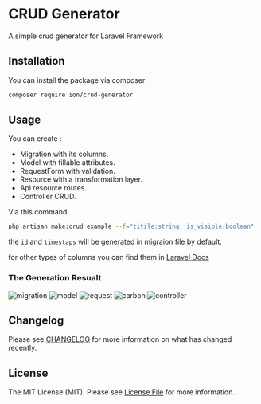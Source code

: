 # CRUD Generator
A simple crud generator for Laravel Framework

## Installation
You can install the package via composer:

```bash
composer require ion/crud-generator
```
## Usage
You can create :
- Migration with its columns.
- Model with fillable attributes.
- RequestForm with validation.
- Resource with a transformation layer.
- Api resource routes.
- Controller CRUD.

Via this command
```bash
php artisan make:crud example --f="titile:string, is_visible:boolean"
```
the `id` and `timestaps` will be generated in migraion file by default.

for other types of columns you can find them in 
[Laravel Docs](https://laravel.com/docs/8.x/migrations#creating-columns)

### The Generation Resualt
![migration](https://user-images.githubusercontent.com/24508555/95490591-b3229880-0998-11eb-9c3f-3664a39918fd.png)
![model](https://user-images.githubusercontent.com/24508555/95490661-d1889400-0998-11eb-994a-ba122ba266d5.png)
![request](https://user-images.githubusercontent.com/24508555/95490815-0bf23100-0999-11eb-9b01-24cb081145c6.png)
![carbon](https://user-images.githubusercontent.com/24508555/95490851-1f9d9780-0999-11eb-9640-aead5198e7b6.png)
![controller](https://user-images.githubusercontent.com/24508555/95490947-42c84700-0999-11eb-8e9e-3e988f424703.png)





## Changelog

Please see [CHANGELOG](CHANGELOG.md) for more information on what has changed recently.

## License

The MIT License (MIT). Please see [License File](LICENSE.md) for more information.
